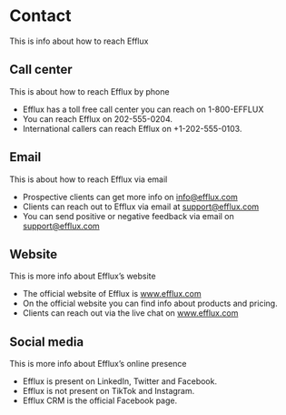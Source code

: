 # Contact

This is info about how to reach Efflux

## Call center

This is about how to reach Efflux by phone

- Efflux has a toll free call center you can reach on 1-800-EFFLUX
- You can reach Efflux on 202-555-0204.
- International callers can reach Efflux on +1-202-555-0103.

## Email

This is about how to reach Efflux via email

- Prospective clients can get more info on info@efflux.com
- Clients can reach out to Efflux via email at support@efflux.com
- You can send positive or negative feedback via email on support@efflux.com

## Website

This is more info about Efflux’s website

- The official website of Efflux is www.efflux.com
- On the official website you can find info about products and pricing.
- Clients can reach out via the live chat on www.efflux.com

## Social media

This is more info about Efflux’s online presence

- Efflux is present on LinkedIn, Twitter and Facebook.
- Efflux is not present on TikTok and Instagram.
- Efflux CRM is the official Facebook page.